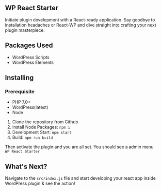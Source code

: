 ## WP React Starter

Initiate plugin development with a React-ready application. Say goodbye to installation headaches or React-WP and dive straight into crafting your next plugin masterpiece. 

## Packages Used

- WordPress Scripts
- WordPress Elements

## Installing

### Prerequisite

- PHP 7.0+
- WordPress(latest)
- Node

1) Clone the repository from Github
2) Install Node Packages: `npm i`
2) Development Start: `npm start`
3) Build: `npm run build`

Then activate the plugin and you are all set. 
You should see a admin menu `WP React Starter`

## What's Next?

Navigate to the `src/index.js` file and start developing your react app
inside WordPress plugin & see the action!